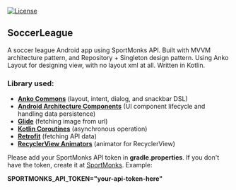 [![License](https://img.shields.io/github/license/ezralazuardy/SoccerLeague)](https://github.com/ezralazuardy/SoccerLeague/blob/master/LICENSE) 

## SoccerLeague

A soccer league Android app using SportMonks API. Built with MVVM architecture pattern, and Repository + Singleton design pattern. Using Anko Layout for designing view, with no layout xml at all. Written in Kotlin.

### Library used:
  - [**Anko Commons**](https://github.com/Kotlin/anko) (layout, intent, dialog, and snackbar DSL)
  - [**Android Architecture Components**](https://developer.android.com/topic/libraries/architecture) (UI component lifecycle and handling data persistence)
  - [**Glide**](https://github.com/bumptech/glide) (fetching image from url)
  - [**Kotlin Coroutines**](https://github.com/Kotlin/kotlinx.coroutines) (asynchronous operation)
  - [**Retrofit**](https://square.github.io/retrofit/) (fetching API data)
  - [**RecyclerView Animators**](https://github.com/wasabeef/recyclerview-animators) (animator for RecyclerView)

Please add your SportMonks API token in **gradle.properties**. If you don't have the token, create it at [SportMonks](https://www.sportmonks.com/). Example:

**SPORTMONKS_API_TOKEN="your-api-token-here"**
